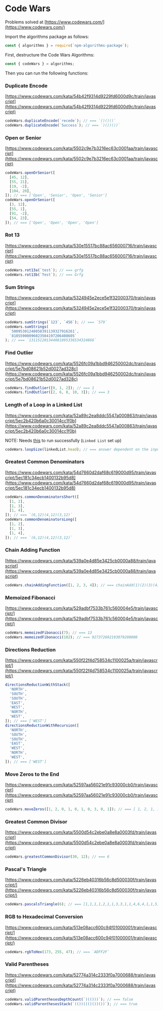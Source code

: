 # Code Wars

Problems solved at [https://www.codewars.com/](https://www.codewars.com/)

Import the algorithms package as follows:

```js
const { algorithms } = require(`npm-algorithms-package`);
```

First, destructure the Code Wars Algorithms:

```js
const { codeWars } = algorithms;
```

Then you can run the following functions:

### Duplicate Encode

[https://www.codewars.com/kata/54b42f9314d9229fd6000d9c/train/javascript](https://www.codewars.com/kata/54b42f9314d9229fd6000d9c/train/javascript)

```js
codeWars.duplicateEncode(`recede`); // === `()()()`
codeWars.duplicateEncode(`Success`); // === `)())())`
```

### Open or Senior

[https://www.codewars.com/kata/5502c9e7b3216ec63c0001aa/train/javascript](https://www.codewars.com/kata/5502c9e7b3216ec63c0001aa/train/javascript)

```js
codeWars.openOrSenior([
  [45, 12],
  [55, 21],
  [19, -2],
  [104, 20],
]); // === ['Open', 'Senior', 'Open', 'Senior']
codeWars.openOrSenior([
  [3, 12],
  [55, 1],
  [91, -2],
  [54, 23],
]); // === ['Open', 'Open', 'Open', 'Open']
```

### Rot 13

[https://www.codewars.com/kata/530e15517bc88ac656000716/train/javascript](https://www.codewars.com/kata/530e15517bc88ac656000716/train/javascript)

```js
codeWars.rot13a(`test`); // === grfg
codeWars.rot13b(`Test`); // === Grfg
```

### Sum Strings

[https://www.codewars.com/kata/5324945e2ece5e1f32000370/train/javascript](https://www.codewars.com/kata/5324945e2ece5e1f32000370/train/javascript)

```js
codeWars.sumStrings(`123`, `456`); // === `579`
codeWars.sumStrings(
  `50095301248058391139327916261`,
  `81055900096023504197206408605`
); // === `131151201344081895336534324866`
```

### Find Outlier

[https://www.codewars.com/kata/5526fc09a1bbd946250002dc/train/javascript/5e7bd08621b52d0027ad328c](https://www.codewars.com/kata/5526fc09a1bbd946250002dc/train/javascript/5e7bd08621b52d0027ad328c)

```js
codeWars.findOutlier([0, 1, 2]); // === 1
codeWars.findOutlier([2, 6, 8, 10, 3]); // === 3
```

### Length of a Loop in a Linked List

[https://www.codewars.com/kata/52a89c2ea8ddc5547a000863/train/javascript/5ec2b420b6a0c30014cc1f0b](https://www.codewars.com/kata/52a89c2ea8ddc5547a000863/train/javascript/5ec2b420b6a0c30014cc1f0b)

NOTE: Needs [this](./linkedlist.md) to run successfully (`Linked List` set up)

```js
codeWars.loopSize(linkedList.head); // === answer dependent on the input list, see linkedlist.md
```

### Greatest Common Denominators

[https://www.codewars.com/kata/54d7660d2daf68c619000d95/train/javascript/5ec181c34ecb1400132b95d8](https://www.codewars.com/kata/54d7660d2daf68c619000d95/train/javascript/5ec181c34ecb1400132b95d8)

```js
codeWars.commonDenominatorsShort([
  [1, 2],
  [1, 3],
  [1, 4],
]); // === `(6,12)(4,12)(3,12)`
codeWars.commonDenominatorsLong([
  [1, 2],
  [1, 3],
  [1, 4],
]); // === `(6,12)(4,12)(3,12)`
```

### Chain Adding Function

[https://www.codewars.com/kata/539a0e4d85e3425cb0000a88/train/javascript](https://www.codewars.com/kata/539a0e4d85e3425cb0000a88/train/javascript)

```js
codeWars.chainAddingFunction([1, 2, 3, 4]); // === chainAdd(1)(2)(3)(4) === 10
```

### Memoized Fibonacci

[https://www.codewars.com/kata/529adbf7533b761c560004e5/train/javascript/](https://www.codewars.com/kata/529adbf7533b761c560004e5/train/javascript/)

```js
codeWars.memoizedFibonacci(7); // === 13
codeWars.memoizedFibonacci(102); // === 927372692193079200000
```

### Directions Reduction

[https://www.codewars.com/kata/550f22f4d758534c1100025a/train/javascript/](https://www.codewars.com/kata/550f22f4d758534c1100025a/train/javascript/)

```js
directionsReductionWithStack([
  'NORTH',
  'SOUTH',
  'SOUTH',
  'EAST',
  'WEST',
  'NORTH',
  'WEST',
]); // === ['WEST']
directionsReductionWithRecursion([
  'NORTH',
  'SOUTH',
  'SOUTH',
  'EAST',
  'WEST',
  'NORTH',
  'WEST',
]); // === ['WEST']
```

### Move Zeros to the End

[https://www.codewars.com/kata/52597aa56021e91c93000cb0/train/javascript](https://www.codewars.com/kata/52597aa56021e91c93000cb0/train/javascript)

```js
codeWars.moveZeros([1, 2, 0, 1, 0, 1, 0, 3, 0, 1]); // === [ 1, 2, 1, 1, 3, 1, 0, 0, 0, 0 ]
```

### Greatest Common Divisor

[https://www.codewars.com/kata/5500d54c2ebe0a8e8a0003fd/train/javascript](https://www.codewars.com/kata/5500d54c2ebe0a8e8a0003fd/train/javascript)

```js
codeWars.greatestCommonDivisor(30, 12); // === 6
```

### Pascal's Triangle

[https://www.codewars.com/kata/5226eb40316b56c8d500030f/train/javascript/](https://www.codewars.com/kata/5226eb40316b56c8d500030f/train/javascript/)

```js
codeWars.pascalsTriangle(6); // === [1,1,1,1,2,1,1,3,3,1,1,4,6,4,1,1,5,10,10,5,1]
```

### RGB to Hexadecimal Conversion

[https://www.codewars.com/kata/513e08acc600c94f01000001/train/javascript/](https://www.codewars.com/kata/513e08acc600c94f01000001/train/javascript/)

```js
codeWars.rgbToHex(173, 255, 47); // === `ADFF2F`
```

### Valid Parentheses

[https://www.codewars.com/kata/52774a314c2333f0a7000688/train/javascript](https://www.codewars.com/kata/52774a314c2333f0a7000688/train/javascript)

```js
codeWars.validParenthesesDepthCount(`)(()))`); // === false
codeWars.validParenthesesStack(`(())((()())())`); // === true
```

